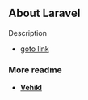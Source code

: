 ## About Laravel

Description

- [goto link](https://demolink.dev)

### More readme

- **[Vehikl](https://vehikl.com/)**

